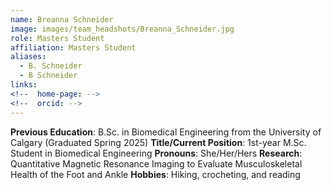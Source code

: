 ```yaml
---
name: Breanna Schneider
image: images/team_headshots/Breanna_Schneider.jpg
role: Masters Student
affiliation: Masters Student
aliases:
  - B. Schneider
  - B Schneider
links:
<!--  home-page: -->
<!--  orcid: -->
---
```


**Previous Education**: B.Sc. in Biomedical Engineering from the University of Calgary (Graduated Spring 2025)
**Title/Current Position**: 1st-year M.Sc. Student in Biomedical Engineering
**Pronouns**: She/Her/Hers
**Research**: Quantitative Magnetic Resonance Imaging to Evaluate Musculoskeletal Health of the Foot and Ankle
**Hobbies**: Hiking, crocheting, and reading
